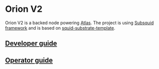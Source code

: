 # Orion V2

Orion V2 is a backed node powering [Atlas](https://github.com/Joystream/atlas).
The project is using [Subsquid framework](https://docs.subsquid.io/) and is based on [squid-substrate-template](https://github.com/subsquid/squid-substrate-template).

## [Developer guide](docs/developer-guide.md)
## [Operator guide](docs/operator-guide.md)